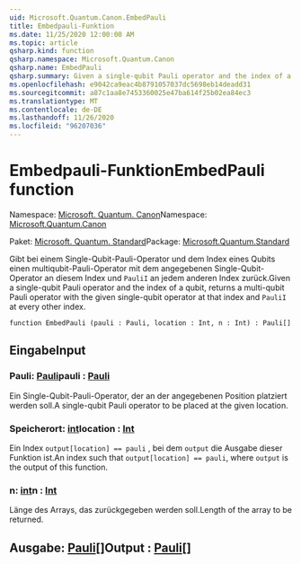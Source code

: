 ```yaml
---
uid: Microsoft.Quantum.Canon.EmbedPauli
title: Embedpauli-Funktion
ms.date: 11/25/2020 12:00:00 AM
ms.topic: article
qsharp.kind: function
qsharp.namespace: Microsoft.Quantum.Canon
qsharp.name: EmbedPauli
qsharp.summary: Given a single-qubit Pauli operator and the index of a qubit, returns a multi-qubit Pauli operator with the given single-qubit operator at that index and `PauliI` at every other index.
ms.openlocfilehash: e9042ca9eac4b8791057037dc5698eb14deadd31
ms.sourcegitcommit: a87c1aa8e7453360025e47ba614f25b02ea84ec3
ms.translationtype: MT
ms.contentlocale: de-DE
ms.lasthandoff: 11/26/2020
ms.locfileid: "96207036"
---
```

# <a name="embedpauli-function"></a><span data-ttu-id="6b35a-102">Embedpauli-Funktion</span><span class="sxs-lookup"><span data-stu-id="6b35a-102">EmbedPauli function</span></span>

<span data-ttu-id="6b35a-103">Namespace: [Microsoft. Quantum. Canon](xref:Microsoft.Quantum.Canon)</span><span class="sxs-lookup"><span data-stu-id="6b35a-103">Namespace: [Microsoft.Quantum.Canon](xref:Microsoft.Quantum.Canon)</span></span>

<span data-ttu-id="6b35a-104">Paket: [Microsoft. Quantum. Standard](https://nuget.org/packages/Microsoft.Quantum.Standard)</span><span class="sxs-lookup"><span data-stu-id="6b35a-104">Package: [Microsoft.Quantum.Standard](https://nuget.org/packages/Microsoft.Quantum.Standard)</span></span>


<span data-ttu-id="6b35a-105">Gibt bei einem Single-Qubit-Pauli-Operator und dem Index eines Qubits einen multiqubit-Pauli-Operator mit dem angegebenen Single-Qubit-Operator an diesem Index und `PauliI` an jedem anderen Index zurück.</span><span class="sxs-lookup"><span data-stu-id="6b35a-105">Given a single-qubit Pauli operator and the index of a qubit, returns a multi-qubit Pauli operator with the given single-qubit operator at that index and `PauliI` at every other index.</span></span>

```qsharp
function EmbedPauli (pauli : Pauli, location : Int, n : Int) : Pauli[]
```


## <a name="input"></a><span data-ttu-id="6b35a-106">Eingabe</span><span class="sxs-lookup"><span data-stu-id="6b35a-106">Input</span></span>

### <a name="pauli--pauli"></a><span data-ttu-id="6b35a-107">Pauli: [Pauli](xref:microsoft.quantum.lang-ref.pauli)</span><span class="sxs-lookup"><span data-stu-id="6b35a-107">pauli : [Pauli](xref:microsoft.quantum.lang-ref.pauli)</span></span>

<span data-ttu-id="6b35a-108">Ein Single-Qubit-Pauli-Operator, der an der angegebenen Position platziert werden soll.</span><span class="sxs-lookup"><span data-stu-id="6b35a-108">A single-qubit Pauli operator to be placed at the given location.</span></span>


### <a name="location--int"></a><span data-ttu-id="6b35a-109">Speicherort: [int](xref:microsoft.quantum.lang-ref.int)</span><span class="sxs-lookup"><span data-stu-id="6b35a-109">location : [Int](xref:microsoft.quantum.lang-ref.int)</span></span>

<span data-ttu-id="6b35a-110">Ein Index `output[location] == pauli` , bei dem `output` die Ausgabe dieser Funktion ist.</span><span class="sxs-lookup"><span data-stu-id="6b35a-110">An index such that `output[location] == pauli`, where `output` is the output of this function.</span></span>


### <a name="n--int"></a><span data-ttu-id="6b35a-111">n: [int](xref:microsoft.quantum.lang-ref.int)</span><span class="sxs-lookup"><span data-stu-id="6b35a-111">n : [Int](xref:microsoft.quantum.lang-ref.int)</span></span>

<span data-ttu-id="6b35a-112">Länge des Arrays, das zurückgegeben werden soll.</span><span class="sxs-lookup"><span data-stu-id="6b35a-112">Length of the array to be returned.</span></span>



## <a name="output--pauli"></a><span data-ttu-id="6b35a-113">Ausgabe: [Pauli](xref:microsoft.quantum.lang-ref.pauli)[]</span><span class="sxs-lookup"><span data-stu-id="6b35a-113">Output : [Pauli](xref:microsoft.quantum.lang-ref.pauli)[]</span></span>

